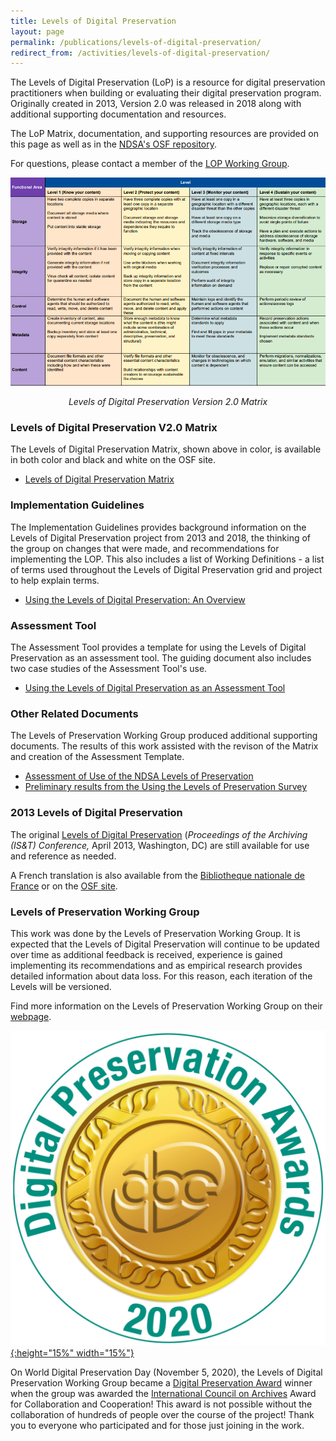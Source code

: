 ```yaml
---
title: Levels of Digital Preservation
layout: page
permalink: /publications/levels-of-digital-preservation/
redirect_from: /activities/levels-of-digital-preservation/
---
```

The Levels of Digital Preservation (LoP) is a resource for digital preservation practitioners when building or evaluating their digital preservation program.  Originally created in 2013, Version 2.0 was released in 2018 along with additional supporting documentation and resources. 

The LoP Matrix, documentation, and supporting resources are provided on this page as well as in the [NDSA's OSF repository](https://osf.io/4d567/).  

For questions, please contact a member of the [LOP Working Group](/groups/levels-of-preservation/). 

[![Levels of Digital Preservation, Version 2.0](/images/LOP_v2.png "Levels of Digital Preservation, Version 2.0")](https://osf.io/2mkwx/)
<p align="center"><em>Levels of Digital Preservation Version 2.0 Matrix</em></p>

### Levels of Digital Preservation V2.0 Matrix
The Levels of Digital Preservation Matrix, shown above in color, is available in both color and black and white on the OSF site.   
* [Levels of Digital Preservation Matrix](https://osf.io/2mkwx/)


### Implementation Guidelines
The Implementation Guidelines provides background information on the Levels of Digital Preservation project from 2013 and 2018, the thinking of the group on changes that were made, and recommendations for implementing the LOP. This also includes a list of Working Definitions - a list of terms used throughout the Levels of Digital Preservation grid and project to help explain terms.
* [Using the Levels of Digital Preservation: An Overview](https://osf.io/nt8u9/)
  
### Assessment Tool
The Assessment Tool provides a template for using the Levels of Digital Preservation as an assessment tool.  The guiding document also includes two case studies of the Assessment Tool's use.  
* [Using the Levels of Digital Preservation as an Assessment Tool](https://osf.io/m2fek/)

### Other Related Documents
The Levels of Preservation Working Group produced additional supporting documents. The results of this work assisted with the revison of the Matrix and creation of the Assessment Template.
* [Assessment of Use of the NDSA Levels of Preservation](https://osf.io/47kqm/)
* [Preliminary results from the Using the Levels of Preservation Survey](https://osf.io/ythqn/)


### 2013 Levels of Digital Preservation
The original [Levels of Digital Preservation](https://osf.io/9ya8c/) (*Proceedings of the Archiving (IS&T) Conference,* April 2013, Washington, DC) are still available for use and reference as needed.  

A French translation is also available from the [Bibliotheque nationale de France](https://hal-bnf.archives-ouvertes.fr/hal-02162334) or on the [OSF site](https://osf.io/9ya8c/).  

### Levels of Preservation Working Group
This work was done by the Levels of Preservation Working Group.  It is expected that the Levels of Digital Preservation will continue to be updated over time as additional feedback is received, experience is gained implementing its recommendations and as empirical research provides detailed information about data loss. For this reason, each iteration of the Levels will be versioned.

Find more information on the Levels of Preservation Working Group on their [webpage](https://ndsa.org/working-groups/levels-of-preservation/).

[![Digital Preservation Award](/images/DPC_Award_Logo.jpg "Digital Preservation Award Logo"){:height="15%" width="15%"}](https://www.dpconline.org/events/digital-preservation-awards) 

On World Digital Preservation Day (November 5, 2020), the Levels of Digital Preservation Working Group became a [Digital Preservation Award](https://www.dpconline.org/events/digital-preservation-awards) winner when the group was awarded the [International Council on Archives](https://www.ica.org/en) Award for Collaboration and Cooperation! This award is not possible without the collaboration of hundreds of people over the course of the project!  Thank you to everyone who participated and for those just joining in the work.  
